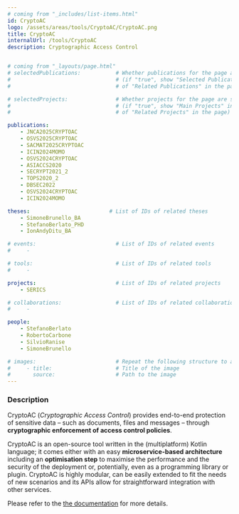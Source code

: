 ```yaml
---
# coming from "_includes/list-items.html"
id: CryptoAC
logo: /assets/areas/tools/CryptoAC/CryptoAC.png
title: CryptoAC
internalUrl: /tools/CryptoAC
description: Cryptographic Access Control


# coming from "_layouts/page.html"
# selectedPublications:           # Whether publications for the page are selected 
#                                 # (if "true", show "Selected Publications" instead  
#                                 # of "Related Publications" in the page)

# selectedProjects:               # Whether projects for the page are selected 
#                                 # (if "true", show "Main Projects" instead  
#                                 # of "Related Projects" in the page)

publications:
    - JNCA2025CRYPTOAC
    - OSVS2025CRYPTOAC
    - SACMAT2025CRYPTOAC
    - ICIN2024MOMO
    - OSVS2024CRYPTOAC
    - ASIACCS2020
    - SECRYPT2021_2
    - TOPS2020_2
    - DBSEC2022
    - OSVS2024CRYPTOAC
    - ICIN2024MOMO

theses:                         # List of IDs of related theses
    - SimoneBrunello_BA
    - StefanoBerlato_PHD
    - IonAndyDitu_BA

# events:                         # List of IDs of related events
#     - 

# tools:                          # List of IDs of related tools
#     - 

projects:                         # List of IDs of related projects
    - SERICS

# collaborations:                 # List of IDs of related collaborations
#     - 

people:
    - StefanoBerlato
    - RobertoCarbone
    - SilvioRanise
    - SimoneBrunello

# images:                         # Repeat the following structure to add more images
#     - title:                    # Title of the image
#       source:                   # Path to the image
---
```


### Description

CryptoAC (*Cryptographic Access Control*) provides end-to-end protection of sensitive data – such as documents, files and messages – through **cryptographic enforcement of access control policies**.

CryptoAC is an open-source tool written in the (multiplatform) Kotlin language; it comes either with an easy **microservice-based architecture** including an **optimisation step** to maximise the performance and the security of the deployment or, potentially, even as a programming library or plugin. CryptoAC is highly modular, can be easily extended to fit the needs of new scenarios and its APIs allow for straightforward integration with other services.

Please refer to the [the documentation](https://cryptoac.readthedocs.io/en/latest/index.html) for more details.